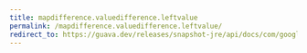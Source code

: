 ```yaml
---
title: mapdifference.valuedifference.leftvalue
permalink: /mapdifference.valuedifference.leftvalue/
redirect_to: https://guava.dev/releases/snapshot-jre/api/docs/com/google/common/collect/MapDifference.ValueDifference.html#leftValue--
---
```

